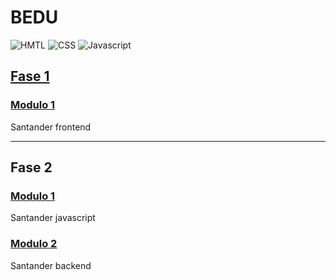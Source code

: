 # BEDU

![HMTL](https://img.shields.io/static/v1?label=Programming%20HTML&labelColor=white&message=Language&color=E34F26&logo=html5&logoColor=E34F26)
![CSS](https://img.shields.io/static/v1?label=Programming%20CSS&labelColor=white&message=Language&color=1572B6&logo=css3&logoColor=1572B6)
![Javascript](https://img.shields.io/static/v1?label=Programming%20JavaScript&labelColor=white&message=Language&color=F7DF1E&logo=javascript&logoColor=F7DF1E)

## [Fase 1](Fase1)

### [Modulo 1](Fase1/Modulo1)
Santander frontend

---

## Fase 2

### [Modulo 1](Fase2/Modulo1)
Santander javascript

### [Modulo 2](Fase2/Modulo2)
Santander backend

